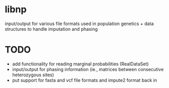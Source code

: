libnp
=====
input/output for various file formats used in population genetics + data structures to handle imputation and phasing

TODO
====
- add functionality for reading marginal probabilities (RealDataSet)
- input/output for phasing information (ie., matrices between consecutive heterozygous sites)
- put support for fasta and vcf file formats and impute2 format back in
